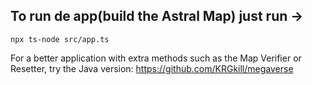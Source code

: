 ## To run de app(build the Astral Map) just run -> 
```
npx ts-node src/app.ts
```



For a better application with extra methods such as the Map Verifier or Resetter, try the Java version:
https://github.com/KRGkill/megaverse
